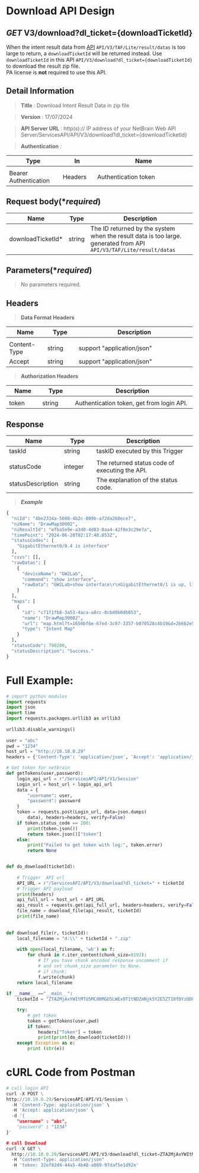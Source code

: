 
# Download API Design

## ***GET*** V3/download?dl_ticket={downloadTicketId}
When the intent result data from [API](https://github.com/NetBrainAPI/NetBrain-REST-API-R12.1/blob/main/REST%20APIs%20Documentation/TAF%20Lite%20(Triggered%20Automation%20Framework%20Lite)/3%20-%20Get%20NI%20running%20results%20of%20Trigger%20Task.md) `API/V3/TAF/Lite/result/datas` is too large to return, a `downloadTicketId` will be returned instead.
Use `downloadTicketId` in this API `API/V3/download?dl_ticket={downloadTicketId}` to download the result zip file. <br>
PA license is <b>not</b> required to use this API.

## Detail Information

> **Title** : Download Intent Result Data in zip file<br>

> **Version** : 17/07/2024

> **API Server URL** : http(s):// IP address of your NetBrain Web API Server/ServicesAPI/API/V3/download?dl_ticket={downloadTicketId}

> **Authentication** : 

|**Type**|**In**|**Name**|
|------|------|------|
|<img width=100/>|<img width=100/>|<img width=500/>|
|Bearer Authentication| Headers | Authentication token | 

## Request body(****required***)
|**Name**|**Type**|**Description**|
|------|------|------|
|downloadTicketId*|string|The ID returned by the system when the result data is too large. <br> generated from API `API/V3/TAF/Lite/result/datas`|

## Parameters(****required***)
>No parameters required.


## Headers

> **Data Format Headers**

|**Name**|**Type**|**Description**|
|------|------|------|
|<img width=100/>|<img width=100/>|<img width=500/>|
| Content-Type | string  | support "application/json" |
| Accept | string  | support "application/json" |

> **Authorization Headers**

|**Name**|**Type**|**Description**|
|------|------|------|
|<img width=100/>|<img width=100/>|<img width=500/>|
| token | string  | Authentication token, get from login API. |

## Response

|**Name**|**Type**|**Description**|
|------|------|------|
|taskId|string|taskID executed by this Trigger|
|<img width=100/>|<img width=100/>|<img width=500/>|
|statusCode| integer | The returned status code of executing the API.  |
|statusDescription| string | The explanation of the status code.  |

> ***Example***


```python
{
  "niId": "4be2334a-5608-4b2c-809b-a72da260ece7",
  "niName": "DrawMap30002",
  "niResultId": "efba5e9e-a3d0-4d83-8aa4-42f0e3c29e7a",
  "timePoint": "2024-06-20T02:17:40.853Z",
  "statusCodes": [
    "GigabitEthernet0/0.4 is interface"
  ],
  "csvs": [],
  "rawDatas": [
    {
      "deviceName": "GW2Lab",
      "command": "show interface",
      "rawData": "GW2Lab>show interface\r\nGigabitEthernet0/1 is up, line protocol is up \r\n  Hardware is iGbE, address is f44e.051e.b600 (bia f44e.051e.b600)\r\n  MTU 1500 bytes, BW 1000000 Kbit/sec, DLY 10 usec, \r\n     reliability 255/255, txload 1/255, rxload 1/255\r\n  Encapsulation 802.1Q Virtual LAN, Vlan ID  1., loopback not set\r\n  Keepalive set (10 sec)\r\n  Full Duplex, 1Gbps, media type is RJ45\r\n  output flow-control is unsupported, input flow-control is unsupported\r\n  ARP type: ARPA, ARP Timeout 04:00:00\r\n  Last input 00:00:00, output 00:00:00, output hang never\r\n  Last clearing of \"show interface\" counters never\r\n  Input queue: 0/75/134/2307 (size/max/drops/flushes); Total output drops: 0\r\n  Queueing strategy: fifo\r\n  Output queue: 0/40 (size/max)\r\n  5 minute input rate 2722000 bits/sec, 2859 packets/sec\r\n  5 minute output rate 2427000 bits/sec, 2398 packets/sec\r\n     3360884949 packets input, 2528161170 bytes, 0 no buffer\r\n     Received 2077327882 broadcasts (0 IP multicasts)\r\n     0 runts, 0 giants, 0 throttles \r\n     0 input errors, 0 CRC, 0 frame, 0 overrun, 0 ignored\r\n     0 watchdog, 2562393 multicast, 0 pause input\r\n     262866017 packets output, 944523538 bytes, 0 underruns\r\n     0 output errors, 0 collisions, 0 interface resets\r\n     407895 unknown protocol drops\r\n     0 babbles, 0 late collision, 0 deferred\r\n     1 lost carrier, 0 no carrier, 0 pause output\r\n     0 output buffer failures, 0 output buffers swapped out\r\nGigabitEthernet0/0.4 is up, line protocol is up \r\n  ..."
    }
  ],
  "maps": [
    {
      "id": "c71f1fb8-3a53-4aca-a8cc-0cbd0b0db053",
      "name": "DrawMap30002",
      "url": "map.html?t=1650bf6e-67ed-3c07-3357-b070528c4b19&d=2b662e5d-fe4e-436a-8fa9-c847c1752511&id=c71f1fb8-3a53-4aca-a8cc-0cbd0b0db053&maptype=13",
      "type": "Intent Map"
    }
  ],
  "statusCode": 790200,
  "statusDescription": "Success."
}
```

# Full Example:

```python
# import python modules 
import requests
import json
import time
import requests.packages.urllib3 as urllib3
 
urllib3.disable_warnings()
 
user = "abc"
pwd = "1234"
host_url = "http://10.10.0.29"
headers = {'Content-Type': 'application/json', 'Accept': 'application/json'}

# Get token for netbrain
def getTokens(user,password):
    login_api_url = r"/ServicesAPI/API/V1/Session"
    Login_url = host_url + login_api_url
    data = {
        "username": user,
        "password": password
    }
    token = requests.post(Login_url, data=json.dumps(
        data), headers=headers, verify=False)
    if token.status_code == 200:
        print(token.json())
        return token.json()["token"]
    else:
        print("Failed to get token with log:", token.error)
        return None


def do_download(ticketId):
 
    # Trigger  API url
    API_URL = r"/ServicesAPI/API/V3/download?dl_ticket=" + ticketId
    # Trigger API payload
    print(headers)
    api_full_url = host_url + API_URL
    api_result = requests.get(api_full_url, headers=headers, verify=False)
    file_name = download_file(api_result, ticketId)
    print(file_name)
 
 
def download_file(r, ticketId):
    local_filename = "d:\\" + ticketId + ".zip"
 
    with open(local_filename, 'wb') as f:
        for chunk in r.iter_content(chunk_size=8192):
            # If you have chunk encoded response uncomment if
            # and set chunk_size parameter to None.
            # if chunk:
            f.write(chunk)
    return local_filename
 
if __name__ =="__main__": 
    ticketId = "ZTA2MjAxYWItMTU5MC00MGU5LWExOTItNDZmNjk5Y2E5ZTI0fDYzODU1NzkzMzE2ODgyNzA5Mg=="

    try:
        # get token
        token = getTokens(user,pwd)
        if token:
            headers["Token"] = token
            print(print(do_download(ticketId)))
    except Exception as e:
        print (str(e)) 
```

# cURL Code from Postman

```python
# call login API
curl -X POST \
http://10.10.0.29/ServicesAPI/API/V1/Session \
  -H 'Content-Type: application/json' \
  -H 'Accept: application/json' \
  -d '{
    "username" : "abc",
    "password" : "1234"  
}'

# call Download
curl -X GET \
  http://10.10.0.29/ServicesAPI/API/V3/download?dl_ticket=ZTA2MjAxYWItMTU5MC00MGU5LWExOTItNDZmNjk5Y2E5ZTI0fDYzODU1NzkzMzE2ODgyNzA5Mg== \
  -H "Content-Type: application/json"
  -H 'token: 32ef82d4-44a5-4b48-a089-97daf5e1d92e'
```
